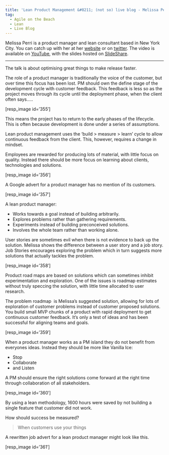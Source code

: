 ```yaml
---
title: 'Lean Product Management &#8211; (not so) live blog - Melissa Perri'
tag:
  - Agile on the Beach
  - Lean
  - Live Blog
---
```

Melissa Perri is a product manager and lean consultant based in New York City. You can catch up with her at her [website](http://melissaperri.com/) or on [twitter](https://twitter.com/lissijean). The video is available on [YouTube](https://www.youtube.com/watch?v=tfoa5OvNDNw), with the slides hosted on [SlideShare](http://www.slideshare.net/MelissaPerri/lean-product-management-38751151).

* * *

The talk is about optimising great things to make release faster.

The role of a product manager is traditionally the voice of the customer, but over time this focus has been lost. PM should own the define stage of the development cycle with customer feedback. This feedback is less so as the project moves through its cycle until the deployment phase, when the client often says&#8230;..

[resp_image id=&#8217;355&#8242;]

This means the project has to return to the early phases of the lifecycle. This is often because development is done under a series of assumptions.

Lean product management uses the &#8216;build > measure > learn&#8217; cycle to allow continuous feedback from the client. This, however, requires a change in mindset.

Employees are rewarded for producing lots of material, with little focus on quality. Instead there should be more focus on learning about clients, technologies and solutions.

[resp_image id=&#8217;356&#8242;]

A Google advert for a product manager has no mention of its customers.

[resp_image id=&#8217;357&#8242;]

A lean product manager:

  * Works towards a goal instead of building arbitrarily.
  * Explores problems rather than gathering requirements.
  * Experiments instead of building preconceived solutions.
  * Involves the whole team rather than working alone.

User stories are sometimes evil when there is not evidence to back up the solution. Melissa shows the difference between a user story and a job story. Job Stories encourages exploring the problem which in turn suggests more solutions that actually tackles the problem.

[resp_image id=&#8217;358&#8242;]

Product road maps are based on solutions which can sometimes inhibit experimentation and exploration. One of the issues is roadmap estimates without truly speccing the solution, with little time allocated to user research.

The problem roadmap  is Melissa&#8217;s suggested solution, allowing for lots of exploration of customer problems instead of customer proposed solutions. You build small MVP chunks of a product with rapid deployment to get continuous customer feedback. It&#8217;s only a test of ideas and has been successful for aligning teams and goals.

[resp_image id=&#8217;359&#8242;]

When a product manager works as a PM island they do not benefit from everyones ideas. Instead they should be more like Vanilla Ice:

  * Stop
  * Collaborate
  * and Listen

A PM should ensure the right solutions come forward at the right time through collaboration of all stakeholders.

[resp_image id=&#8217;360&#8242;]

By using a lean methodology, 1600 hours were saved by not building a single feature that customer did not work.

How should success be measured?

> When customers use your things

A rewritten job advert for a lean product manager might look like this.

[resp_image id=&#8217;361&#8242;]
